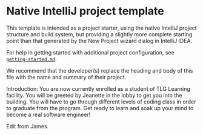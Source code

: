 # Native IntelliJ project template

This template is intended as a project starter, using the native IntelliJ project structure and build system, but providing a slightly more complete starting point than that generated by the New Project wizard dialog in IntelliJ IDEA.

For help in getting started with additional project configuration, see [`getting-started.md`](getting-started.md).

We recommend that the developer(s) replace the heading and body of this file with the name and summary of their project.

Introduction: You are now currently enrolled as a student of TLG Learning facility. You will be greeted by Jeanette in the lobby to get you into the building. You will have to go through different levels of coding class in order to graduate from the program. Get ready to learn and soak up your mind to become a real software engineer!

Edit from James.